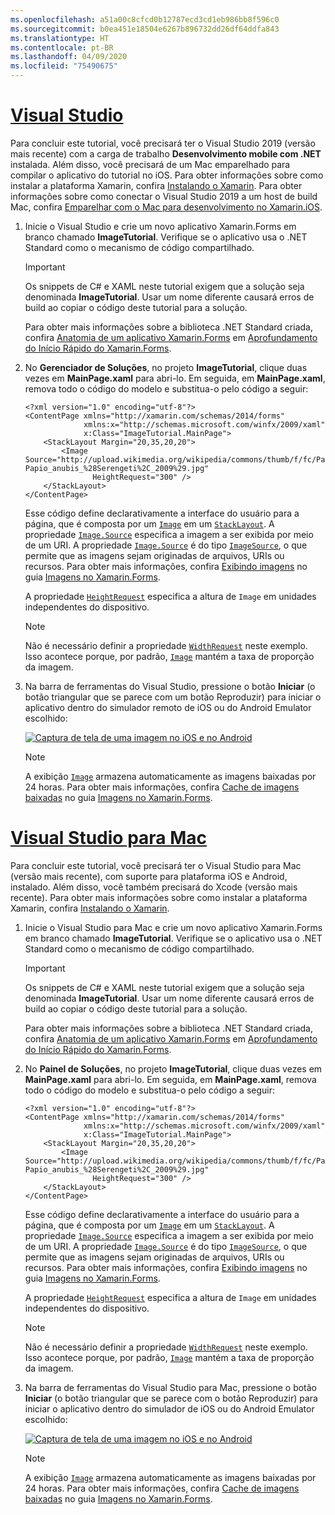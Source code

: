 ```yaml
---
ms.openlocfilehash: a51a00c8cfcd0b12787ecd3cd1eb986bb8f596c0
ms.sourcegitcommit: b0ea451e18504e6267b896732dd26df64ddfa843
ms.translationtype: HT
ms.contentlocale: pt-BR
ms.lasthandoff: 04/09/2020
ms.locfileid: "75490675"
---
```

# <a name="visual-studio"></a>[Visual Studio](#tab/vswin)

Para concluir este tutorial, você precisará ter o Visual Studio 2019 (versão mais recente) com a carga de trabalho **Desenvolvimento mobile com .NET** instalada. Além disso, você precisará de um Mac emparelhado para compilar o aplicativo do tutorial no iOS. Para obter informações sobre como instalar a plataforma Xamarin, confira [Instalando o Xamarin](~/get-started/installation/index.md). Para obter informações sobre como conectar o Visual Studio 2019 a um host de build Mac, confira [Emparelhar com o Mac para desenvolvimento no Xamarin.iOS](~/ios/get-started/installation/windows/connecting-to-mac/index.md).

1. Inicie o Visual Studio e crie um novo aplicativo Xamarin.Forms em branco chamado **ImageTutorial**. Verifique se o aplicativo usa o .NET Standard como o mecanismo de código compartilhado.

    > [!IMPORTANT]
    > Os snippets de C# e XAML neste tutorial exigem que a solução seja denominada **ImageTutorial**. Usar um nome diferente causará erros de build ao copiar o código deste tutorial para a solução.

    Para obter mais informações sobre a biblioteca .NET Standard criada, confira [Anatomia de um aplicativo Xamarin.Forms](~/get-started/first-app/index.md) em [Aprofundamento do Início Rápido do Xamarin.Forms](~/get-started/first-app/index.md).

1. No **Gerenciador de Soluções**, no projeto **ImageTutorial**, clique duas vezes em **MainPage.xaml** para abri-lo. Em seguida, em **MainPage.xaml**, remova todo o código do modelo e substitua-o pelo código a seguir:

    ```xaml
    <?xml version="1.0" encoding="utf-8"?>
    <ContentPage xmlns="http://xamarin.com/schemas/2014/forms"
                 xmlns:x="http://schemas.microsoft.com/winfx/2009/xaml"
                 x:Class="ImageTutorial.MainPage">
        <StackLayout Margin="20,35,20,20">
            <Image Source="http://upload.wikimedia.org/wikipedia/commons/thumb/f/fc/Papio_anubis_%28Serengeti%2C_2009%29.jpg/200px-Papio_anubis_%28Serengeti%2C_2009%29.jpg"
                   HeightRequest="300" />
        </StackLayout>
    </ContentPage>
    ```

    Esse código define declarativamente a interface do usuário para a página, que é composta por um [`Image`](xref:Xamarin.Forms.Image) em um [`StackLayout`](xref:Xamarin.Forms.StackLayout). A propriedade [`Image.Source`](xref:Xamarin.Forms.Image.Source) especifica a imagem a ser exibida por meio de um URI. A propriedade [`Image.Source`](xref:Xamarin.Forms.Image.Source) é do tipo [`ImageSource`](xref:Xamarin.Forms.ImageSource), o que permite que as imagens sejam originadas de arquivos, URIs ou recursos. Para obter mais informações, confira [Exibindo imagens](~/xamarin-forms/user-interface/images.md#display-images) no guia [Imagens no Xamarin.Forms](~/xamarin-forms/user-interface/images.md).

    A propriedade [`HeightRequest`](xref:Xamarin.Forms.VisualElement) especifica a altura de `Image` em unidades independentes do dispositivo.

    > [!NOTE]
    > Não é necessário definir a propriedade [`WidthRequest`](xref:Xamarin.Forms.VisualElement.WidthRequest) neste exemplo. Isso acontece porque, por padrão, [`Image`](xref:Xamarin.Forms.Image) mantém a taxa de proporção da imagem.

1. Na barra de ferramentas do Visual Studio, pressione o botão **Iniciar** (o botão triangular que se parece com um botão Reproduzir) para iniciar o aplicativo dentro do simulador remoto de iOS ou do Android Emulator escolhido:

    [![Captura de tela de uma imagem no iOS e no Android](../images/create-image.png "Exibição de imagem exibindo uma imagem")](../images/create-image-large.png#lightbox "Exibição de imagem exibindo uma imagem")

    > [!NOTE]
    > A exibição [`Image`](xref:Xamarin.Forms.Image) armazena automaticamente as imagens baixadas por 24 horas. Para obter mais informações, confira [Cache de imagens baixadas](~/xamarin-forms/user-interface/images.md#downloaded-image-caching) no guia [Imagens no Xamarin.Forms](~/xamarin-forms/user-interface/images.md).

# <a name="visual-studio-for-mac"></a>[Visual Studio para Mac](#tab/vsmac)

Para concluir este tutorial, você precisará ter o Visual Studio para Mac (versão mais recente), com suporte para plataforma iOS e Android, instalado. Além disso, você também precisará do Xcode (versão mais recente). Para obter mais informações sobre como instalar a plataforma Xamarin, confira [Instalando o Xamarin](~/get-started/installation/index.md).

1. Inicie o Visual Studio para Mac e crie um novo aplicativo Xamarin.Forms em branco chamado **ImageTutorial**. Verifique se o aplicativo usa o .NET Standard como o mecanismo de código compartilhado.

    > [!IMPORTANT]
    > Os snippets de C# e XAML neste tutorial exigem que a solução seja denominada **ImageTutorial**. Usar um nome diferente causará erros de build ao copiar o código deste tutorial para a solução.

    Para obter mais informações sobre a biblioteca .NET Standard criada, confira [Anatomia de um aplicativo Xamarin.Forms](~/get-started/first-app/index.md) em [Aprofundamento do Início Rápido do Xamarin.Forms](~/get-started/first-app/index.md).

1. No **Painel de Soluções**, no projeto **ImageTutorial**, clique duas vezes em **MainPage.xaml** para abri-lo. Em seguida, em **MainPage.xaml**, remova todo o código do modelo e substitua-o pelo código a seguir:

    ```xaml
    <?xml version="1.0" encoding="utf-8"?>
    <ContentPage xmlns="http://xamarin.com/schemas/2014/forms"
                 xmlns:x="http://schemas.microsoft.com/winfx/2009/xaml"
                 x:Class="ImageTutorial.MainPage">
        <StackLayout Margin="20,35,20,20">
            <Image Source="http://upload.wikimedia.org/wikipedia/commons/thumb/f/fc/Papio_anubis_%28Serengeti%2C_2009%29.jpg/200px-Papio_anubis_%28Serengeti%2C_2009%29.jpg"
                   HeightRequest="300" />
        </StackLayout>
    </ContentPage>
    ```

    Esse código define declarativamente a interface do usuário para a página, que é composta por um [`Image`](xref:Xamarin.Forms.Image) em um [`StackLayout`](xref:Xamarin.Forms.StackLayout). A propriedade [`Image.Source`](xref:Xamarin.Forms.Image.Source) especifica a imagem a ser exibida por meio de um URI. A propriedade [`Image.Source`](xref:Xamarin.Forms.Image.Source) é do tipo [`ImageSource`](xref:Xamarin.Forms.ImageSource), o que permite que as imagens sejam originadas de arquivos, URIs ou recursos. Para obter mais informações, confira [Exibindo imagens](~/xamarin-forms/user-interface/images.md#display-images) no guia [Imagens no Xamarin.Forms](~/xamarin-forms/user-interface/images.md).

    A propriedade [`HeightRequest`](xref:Xamarin.Forms.VisualElement) especifica a altura de `Image` em unidades independentes do dispositivo.

    > [!NOTE]
    > Não é necessário definir a propriedade [`WidthRequest`](xref:Xamarin.Forms.VisualElement.WidthRequest) neste exemplo. Isso acontece porque, por padrão, [`Image`](xref:Xamarin.Forms.Image) mantém a taxa de proporção da imagem.

1. Na barra de ferramentas do Visual Studio para Mac, pressione o botão **Iniciar** (o botão triangular que se parece com o botão Reproduzir) para iniciar o aplicativo dentro do simulador de iOS ou do Android Emulator escolhido:

    [![Captura de tela de uma imagem no iOS e no Android](../images/create-image.png "Exibição de imagem exibindo uma imagem")](../images/create-image-large.png#lightbox "Exibição de imagem exibindo uma imagem")

    > [!NOTE]
    > A exibição [`Image`](xref:Xamarin.Forms.Image) armazena automaticamente as imagens baixadas por 24 horas. Para obter mais informações, confira [Cache de imagens baixadas](~/xamarin-forms/user-interface/images.md#downloaded-image-caching) no guia [Imagens no Xamarin.Forms](~/xamarin-forms/user-interface/images.md).
